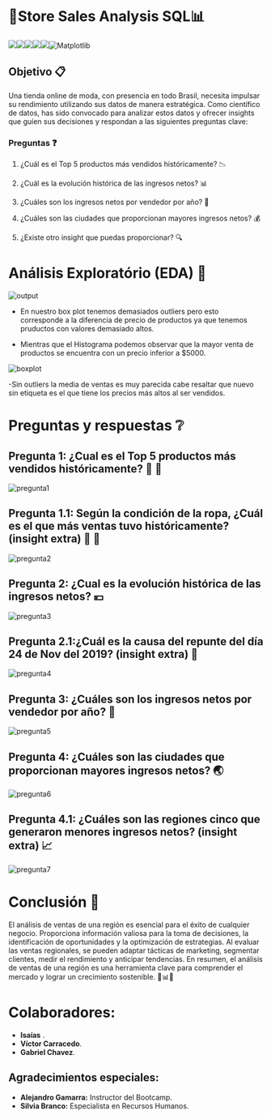 # 💸Store Sales Analysis SQL📊


![](https://img.shields.io/badge/Python-14354C?style=for-the-badge&logo=python&logoColor=white)![](https://img.shields.io/badge/SQLite-07405E?style=for-the-badge&logo=sqlite&logoColor=white)![](https://img.shields.io/badge/Colab-F9AB00?style=for-the-badge&logo=googlecolab&color=525252)![](https://img.shields.io/badge/Numpy-777BB4?style=for-the-badge&logo=numpy&logoColor=white)![](https://img.shields.io/badge/Pandas-2C2D72?style=for-the-badge&logo=pandas&logoColor=white)![Matplotlib](https://img.shields.io/badge/Matplotlib-%23ffffff.svg?style=for-the-badge&logo=Matplotlib&logoColor=black)

## Objetivo 📋

Una tienda online de moda, con presencia en todo Brasil, necesita impulsar su rendimiento utilizando sus datos 
de manera estratégica. Como científico de datos, has sido convocado para analizar estos datos y ofrecer 
insights que guíen sus decisiones y respondan a las siguientes preguntas clave:

### **Preguntas** ❓

1. ¿Cuál es el Top 5 productos más vendidos históricamente? 📉

2. ¿Cuál es la evolución histórica de las ingresos netos? 📊

3. ¿Cuáles son los ingresos netos por vendedor por año? 📆

4. ¿Cuáles son las ciudades que proporcionan mayores ingresos netos? 💰 

5. ¿Existe otro insight que puedas proporcionar? 🔍

# Análisis Exploratório (EDA) 📖 

![output](https://github.com/GabrielChavezC/Store_Sales_Analysis_SQL/assets/155968191/2fc8f48f-2daf-4e43-8e49-e9cd9ed37e72)

- En nuestro box plot tenemos demasiados outliers pero esto corresponde a la diferencia de precio de productos ya que tenemos pruductos con valores demasiado altos.

- Mientras que el Histograma podemos observar que la mayor venta de productos se encuentra con un precio inferior a $5000.

![boxplot](https://github.com/GabrielChavezC/Store_Sales_Analysis_SQL/assets/155968191/ae861238-c44d-4bc4-a1d2-fff80c74b073)

-Sin outliers la media de ventas es muy parecida cabe resaltar que nuevo sin etiqueta es el que tiene los precios más altos al ser vendidos.

#  **Preguntas y respuestas** ❔

## **Pregunta 1: ¿Cual es el Top 5 productos más vendidos históricamente?** 👔 👗

![pregunta1](https://github.com/GabrielChavezC/Store_Sales_Analysis_SQL/assets/155968191/2d0003c8-fdae-44f7-897d-e56a77f44556)

## **Pregunta 1.1: Según la condición de la ropa, ¿Cuál es el que más ventas tuvo históricamente? (insight extra)** 👚 👕

![pregunta2](https://github.com/GabrielChavezC/Store_Sales_Analysis_SQL/assets/155968191/16005215-6e2f-4660-9b66-b6f8acb64589)

## **Pregunta 2: ¿Cual es la evolución histórica de las ingresos netos?** 💴

![pregunta3](https://github.com/GabrielChavezC/Store_Sales_Analysis_SQL/assets/155968191/f1c319ef-e99f-4f28-b8e2-edfcbb35c1bd)

## **Pregunta 2.1:¿Cuál es la causa del repunte del día 24 de Nov del 2019? (insight extra)** 📆

![pregunta4](https://github.com/GabrielChavezC/Store_Sales_Analysis_SQL/assets/155968191/db6f3524-b8eb-417f-bd25-23ede431152b)

## **Pregunta 3: ¿Cuáles son los ingresos netos por vendedor por año?** 🙋

![pregunta5](https://github.com/GabrielChavezC/Store_Sales_Analysis_SQL/assets/155968191/6d1f0d87-72b4-4ad3-8d5f-6026dd79ffb1)

## **Pregunta 4: ¿Cuáles son las ciudades que proporcionan mayores ingresos netos?** 🌏

![pregunta6](https://github.com/GabrielChavezC/Store_Sales_Analysis_SQL/assets/155968191/12480313-3001-49cc-9e86-3eba429f05ba)


## **Pregunta 4.1: ¿Cuáles son las regiones cinco que generaron menores ingresos netos? (insight extra)** 📈


![pregunta7](https://github.com/GabrielChavezC/Store_Sales_Analysis_SQL/assets/155968191/c02a6cc7-fa37-417b-8e8e-55f0a3c7a71f)

# Conclusión 💯
 El análisis de ventas de una región es esencial para el éxito de cualquier negocio. Proporciona información valiosa para la toma de decisiones, 
 la identificación de oportunidades y la optimización de estrategias. Al evaluar las ventas regionales, 
 se pueden adaptar tácticas de marketing, segmentar clientes, medir el rendimiento y anticipar tendencias. 
 En resumen, el análisis de ventas de una región es una herramienta clave para comprender el mercado 
 y lograr un crecimiento sostenible. 🌟📊📝


# Colaboradores:

- **Isaías** .
- **Víctor Carracedo**.
- **Gabriel Chavez**.

## Agradecimientos especiales:

- **Alejandro Gamarra:** Instructor del Bootcamp.
- **Silvia Branco:** Especialista en Recursos Humanos.


